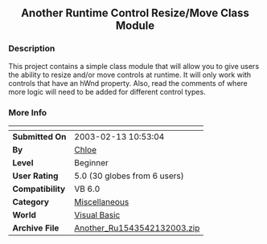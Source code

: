 ﻿<div align="center">

## Another Runtime Control Resize/Move Class Module


</div>

### Description

This project contains a simple class module that will allow you to give users the ability to resize and/or move controls at runtime. It will only work with controls that have an hWnd property. Also, read the comments of where more logic will need to be added for different control types.
 
### More Info
 


<span>             |<span>
---                |---
**Submitted On**   |2003-02-13 10:53:04
**By**             |[Chloe](https://github.com/Planet-Source-Code/PSCIndex/blob/master/ByAuthor/chloe.md)
**Level**          |Beginner
**User Rating**    |5.0 (30 globes from 6 users)
**Compatibility**  |VB 6\.0
**Category**       |[Miscellaneous](https://github.com/Planet-Source-Code/PSCIndex/blob/master/ByCategory/miscellaneous__1-1.md)
**World**          |[Visual Basic](https://github.com/Planet-Source-Code/PSCIndex/blob/master/ByWorld/visual-basic.md)
**Archive File**   |[Another\_Ru1543542132003\.zip](https://github.com/Planet-Source-Code/chloe-another-runtime-control-resize-move-class-module__1-43171/archive/master.zip)








